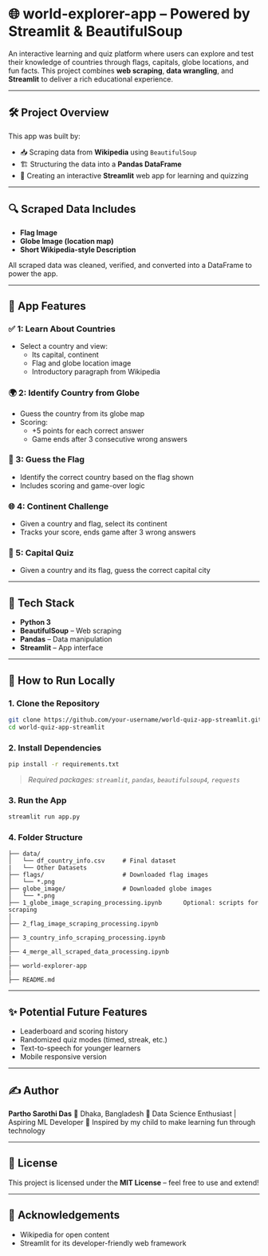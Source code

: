 # 🌐 world-explorer-app    – Powered by Streamlit & BeautifulSoup

An interactive learning and quiz platform where users can explore and test their knowledge of countries through flags, capitals, globe locations, and fun facts. This project combines **web scraping**, **data wrangling**, and **Streamlit** to deliver a rich educational experience.

---

## 🛠️ Project Overview

This app was built by:
- 📥 Scraping data from **Wikipedia** using `BeautifulSoup`
- 🏗️ Structuring the data into a **Pandas DataFrame**
- 🎨 Creating an interactive **Streamlit** web app for learning and quizzing

---

## 🔍 Scraped Data Includes

- **Flag Image**
- **Globe Image (location map)**
- **Short Wikipedia-style Description**

All scraped data was cleaned, verified, and converted into a DataFrame to power the app.

---

## 🧠 App Features

### ✅ 1: Learn About Countries
- Select a country and view:
  - Its capital, continent
  - Flag and globe location image
  - Introductory paragraph from Wikipedia

### 🌍 2: Identify Country from Globe
- Guess the country from its globe map
- Scoring:
  - +5 points for each correct answer
  - Game ends after 3 consecutive wrong answers

### 🚩 3: Guess the Flag
- Identify the correct country based on the flag shown
- Includes scoring and game-over logic

### 🌐 4: Continent Challenge
- Given a country and flag, select its continent
- Tracks your score, ends game after 3 wrong answers

### 🎌 5: Capital Quiz
- Given a country and its flag, guess the correct capital city

---

## 🧰 Tech Stack

- **Python 3**
- **BeautifulSoup** – Web scraping
- **Pandas** – Data manipulation
- **Streamlit** – App interface

---

## 🚀 How to Run Locally

### 1. Clone the Repository

```bash
git clone https://github.com/your-username/world-quiz-app-streamlit.git
cd world-quiz-app-streamlit
````

### 2. Install Dependencies

```bash
pip install -r requirements.txt
```

> *Required packages: `streamlit`, `pandas`, `beautifulsoup4`, `requests`*

### 3. Run the App

```bash
streamlit run app.py
```

### 4. Folder Structure

```
├── data/
│   └── df_country_info.csv     # Final dataset
|   └── Other Datasets
├── flags/                      # Downloaded flag images
│   └── *.png
├── globe_image/                # Downloaded globe images
│   └── *.png
├── 1_globe_image_scraping_processing.ipynb      Optional: scripts for scraping
│
├── 2_flag_image_scraping_processing.ipynb
│
├── 3_country_info_scraping_processing.ipynb
│
├── 4_merge_all_scraped_data_processing.ipynb
|
├── world-explorer-app
|
├── README.md
```

---

## ✨ Potential Future Features

* Leaderboard and scoring history
* Randomized quiz modes (timed, streak, etc.)
* Text-to-speech for younger learners
* Mobile responsive version

---

## ✍️ Author

**Partho Sarothi Das**
📍 Dhaka, Bangladesh
🎯 Data Science Enthusiast | Aspiring ML Developer
🧒 Inspired by my child to make learning fun through technology

---

## 🪪 License

This project is licensed under the **MIT License** – feel free to use and extend!

---

## 🙌 Acknowledgements

* Wikipedia for open content
* Streamlit for its developer-friendly web framework
